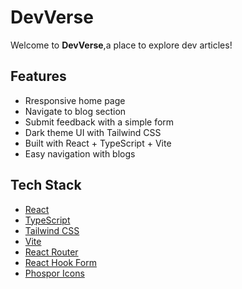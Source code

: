 # DevVerse

Welcome to **DevVerse**,a place to explore dev articles!

## Features

- Rresponsive home page
- Navigate to blog section
- Submit feedback with a simple form
- Dark theme UI with Tailwind CSS
- Built with React + TypeScript + Vite
- Easy navigation with blogs

## Tech Stack

- [React](https://reactjs.org/)
- [TypeScript](https://www.typescriptlang.org/)
- [Tailwind CSS](https://tailwindcss.com/)
- [Vite](https://vitejs.dev/)
- [React Router](https://reactrouter.com/)
- [React Hook Form](http://react-hook-form.com/)
- [Phospor Icons](https://phosphoricons.com/)
